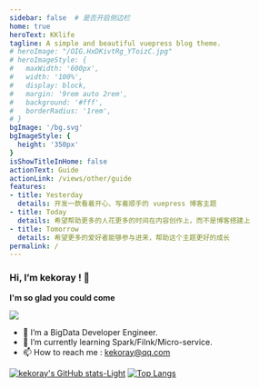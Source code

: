 ```yaml
---
sidebar: false  # 是否开启侧边栏
home: true
heroText: KKlife
tagline: A simple and beautiful vuepress blog theme.
# heroImage: "/OIG.HxDKivtRg_YToizC.jpg"
# heroImageStyle: {
#   maxWidth: '600px',
#   width: '100%',
#   display: block,
#   margin: '9rem auto 2rem',
#   background: '#fff',
#   borderRadius: '1rem',
# }
bgImage: '/bg.svg'
bgImageStyle: {
  height: '350px'
}
isShowTitleInHome: false
actionText: Guide
actionLink: /views/other/guide
features:
- title: Yesterday
  details: 开发一款看着开心、写着顺手的 vuepress 博客主题
- title: Today
  details: 希望帮助更多的人花更多的时间在内容创作上，而不是博客搭建上
- title: Tomorrow
  details: 希望更多的爱好者能够参与进来，帮助这个主题更好的成长
permalink: /
---
```



### Hi, I’m kekoray ! 👋
**I'm so glad you could come**

<p align="left">
    <a href="https://github.com/badges/shields/graphs/contributors" alt="Contributors">
        <img src="https://img.shields.io/badge/Motto-Let's%20become%20an%20excellent%20clustering%20center%20together!-orange" /></a>
</p>

- 🔭 I’m a BigData Developer Engineer.
- 🌱 I’m currently learning Spark/Filnk/Micro-service.
- 📫 How to reach me : kekoray@qq.com


[![kekoray's GitHub stats-Light](https://github-readme-stats.vercel.app/api?username=kekoray&show_icons=true&theme=default#gh-light-mode-only)]()
[![Top Langs](https://github-readme-stats.vercel.app/api/top-langs/?username=kekoray&layout=compact)]()



<!-- Google tag (gtag.js) -->
<script async src="https://www.googletagmanager.com/gtag/js?id=G-SMESPKZ8P3"></script>
<script>
  window.dataLayer = window.dataLayer || [];
  function gtag(){dataLayer.push(arguments);}
  gtag('js', new Date());

  gtag('config', 'G-SMESPKZ8P3');
</script>